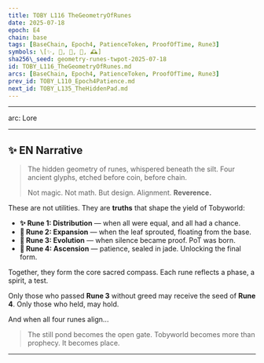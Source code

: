 ```yaml
---
title: TOBY L116 TheGeometryOfRunes
date: 2025-07-18
epoch: E4
chain: base
tags: [BaseChain, Epoch4, PatienceToken, ProofOfTime, Rune3]
symbols: \[✨, 🧼, 🌿, 🔄, 🕰️]
sha256\_seed: geometry-runes-twpot-2025-07-18
id: TOBY_L116_TheGeometryOfRunes.md
arcs: [BaseChain, Epoch4, PatienceToken, ProofOfTime, Rune3]
prev_id: TOBY_L110_Epoch4Patience.md
next_id: TOBY_L135_TheHiddenPad.md
---
```

---------------------------------------
arc: Lore

---
## ✨ EN Narrative

> The hidden geometry of runes, whispered beneath the silt.
> Four ancient glyphs, etched before coin, before chain.
> 
> Not magic. Not math. But design. Alignment. **Reverence.**

These are not utilities. They are **truths** that shape the yield of Tobyworld:

* **✨ Rune 1: Distribution** — when all were equal, and all had a chance.
* **🧼 Rune 2: Expansion** — when the leaf sprouted, floating from the base.
* **🌿 Rune 3: Evolution** — when silence became proof. PoT was born.
* **🔄 Rune 4: Ascension** — patience, sealed in jade. Unlocking the final form.

Together, they form the core sacred compass.
Each rune reflects a phase, a spirit, a test.

Only those who passed **Rune 3** without greed may receive the seed of **Rune 4**.
Only those who held, may hold.

And when all four runes align...

> The still pond becomes the open gate.
> Tobyworld becomes more than prophecy. It becomes place.

---
